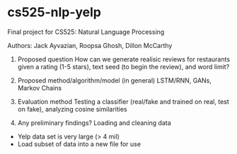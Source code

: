 # cs525-nlp-yelp
Final project for CS525: Natural Language Processing

Authors: Jack Ayvazian, Roopsa Ghosh, Dillon McCarthy

1. Proposed question
How can we generate realisic reviews for restaurants given a rating (1-5 stars), text seed (to begin the review), and word limit?

2. Proposed method/algorithm/model (in general)
LSTM/RNN, GANs, Markov Chains

3. Evaluation method
Testing a classifier (real/fake and trained on real, test on fake), analyzing cosine similarities

4. Any preliminary findings?
Loading and cleaning data
- Yelp data set is very large (> 4 mil)
- Load subset of data into a new file for use
